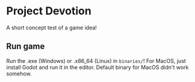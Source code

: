 # Project Devotion
A short concept test of a game idea!

## Run game
Run the .exe (Windows) or .x86_64 (Linux) in `binaries/`!
For MacOS, just install Godot and run it in the editor. Default binary for MacOS didn't work somehow.